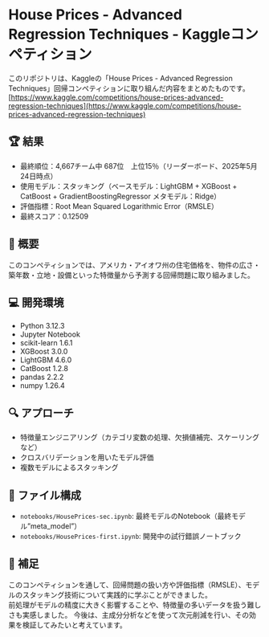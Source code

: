 # House Prices - Advanced Regression Techniques - Kaggleコンペティション

このリポジトリは、Kaggleの「House Prices - Advanced Regression Techniques」回帰コンペティションに取り組んだ内容をまとめたものです。  
[https://www.kaggle.com/competitions/house-prices-advanced-regression-techniques](https://www.kaggle.com/competitions/house-prices-advanced-regression-techniques)

## 🏆 結果
- 最終順位：4,667チーム中 687位　上位15％（リーダーボード、2025年5月24日時点）
- 使用モデル：スタッキング（ベースモデル：LightGBM + XGBoost + CatBoost + GradientBoostingRegressor メタモデル：Ridge）
- 評価指標：Root Mean Squared Logarithmic Error（RMSLE）
- 最終スコア：0.12509

## 📄 概要
このコンペティションでは、アメリカ・アイオワ州の住宅価格を、物件の広さ・築年数・立地・設備といった特徴量から予測する回帰問題に取り組みました。

## 💻 開発環境
- Python 3.12.3  
- Jupyter Notebook  
- scikit-learn 1.6.1  
- XGBoost 3.0.0  
- LightGBM 4.6.0  
- CatBoost 1.2.8  
- pandas 2.2.2  
- numpy 1.26.4  

## 🔍 アプローチ
- 特徴量エンジニアリング（カテゴリ変数の処理、欠損値補完、スケーリングなど）
- クロスバリデーションを用いたモデル評価
- 複数モデルによるスタッキング

## 📁 ファイル構成
- `notebooks/HousePrices-sec.ipynb`: 最終モデルのNotebook（最終モデル”meta_model”）
- `notebooks/HousePrices-first.ipynb`: 開発中の試行錯誤ノートブック

## 📝 補足
このコンペティションを通して、回帰問題の扱い方や評価指標（RMSLE）、モデルのスタッキング技術について実践的に学ぶことができました。  
前処理がモデルの精度に大きく影響することや、特徴量の多いデータを扱う難しさも実感しました。
今後は、主成分分析などを使って次元削減を行い、その効果を検証してみたいと考えています。
